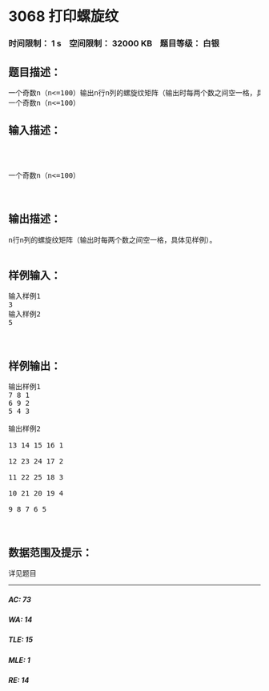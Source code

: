 # 3068 打印螺旋纹   
### 时间限制： 1 s&nbsp;&nbsp;&nbsp;&nbsp;空间限制： 32000 KB&nbsp;&nbsp;&nbsp;&nbsp;题目等级： 白银  
## 题目描述：  

<pre>
一个奇数n（n<=100）输出n行n列的螺旋纹矩阵（输出时每两个数之间空一格，具体见样例）
一个奇数n（n<=100）
</pre>
  
  
## 输入描述：  

<pre>
  

 
一个奇数n（n<=100）
  

</pre>
  
  
## 输出描述：  

<pre>
n行n列的螺旋纹矩阵（输出时每两个数之间空一格，具体见样例）。
 
</pre>
  
  
## 样例输入：  

<pre>
输入样例1
3
输入样例2
5
 
 
</pre>
  
  
## 样例输出：  

<pre>
输出样例1
7 8 1
6 9 2
5 4 3
 
输出样例2
 
13 14 15 16 1
 
12 23 24 17 2
 
11 22 25 18 3 
 
10 21 20 19 4
 
9 8 7 6 5
  

</pre>
  
  
## 数据范围及提示：  

<pre>
详见题目
</pre>
  
  
***  

##### AC: 73  
##### WA: 14  
##### TLE: 15  
##### MLE: 1  
##### RE: 14  
